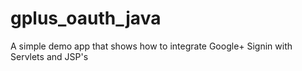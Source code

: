gplus_oauth_java
================

A simple demo app that shows how to integrate Google+ Signin with Servlets and JSP's